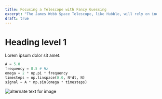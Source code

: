```yaml
---
title: Focusing a Telescope with Fancy Guessing
excerpt: "The James Webb Space Telescope, like Hubble, will rely on indirect sensing to determine the characteristics of the optical path for focusing. The core of the process is based on the Gerchberg-Saxton algorithm, a remarkably simple way to use Fourier optics principles to recover phase information."
draft: true
---
```


# Heading level 1

Lorem ipsum dolor sit amet.

```python
A = 5.0
frequency = 0.5 # Hz
omega = 2 * np.pi * frequency
timesteps = np.linspace(0.0, N*dt, N)
signal = A * np.sin(omega * timesteps)
```

![alternate text for image](image_file_in_blog_post_folder.png)
